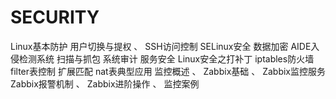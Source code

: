 # SECURITY
Linux基本防护 用户切换与提权 、 SSH访问控制 SELinux安全   数据加密 AIDE入侵检测系统 扫描与抓包     系统审计 服务安全 Linux安全之打补丁      iptables防火墙 filter表控制 扩展匹配 nat表典型应用 监控概述 、 Zabbix基础 、 Zabbix监控服务  Zabbix报警机制 、 Zabbix进阶操作 、 监控案例     
